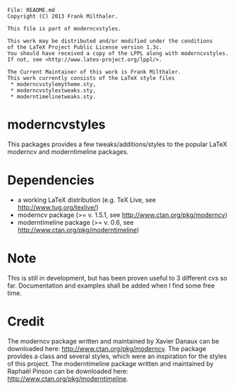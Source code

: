     File: README.md
    Copyright (C) 2013 Frank Milthaler.
    
    This file is part of moderncvstyles.
    
    This work may be distributed and/or modified under the conditions
    of the LaTeX Project Public License version 1.3c.
    You should have received a copy of the LPPL along with moderncvstyles.
    If not, see <http://www.latex-project.org/lppl/>.
    
    The Current Maintainer of this work is Frank Milthaler.
    This work currently consists of the LaTeX style files
     * moderncvstylemytheme.sty,
     * moderncvstylestweaks.sty,
     * moderntimelinetweaks.sty.

moderncvstyles
==============
This packages provides a few tweaks/additions/styles to the popular LaTeX moderncv and moderntimeline packages.

Dependencies
==============
  * a working LaTeX distribution (e.g. TeX Live, see http://www.tug.org/texlive/)
  * moderncv package (>= v. 1.5.1, see http://www.ctan.org/pkg/moderncv)
  * moderntimeline package (>= v. 0.6, see http://www.ctan.org/pkg/moderntimeline)

Note
==============
This is still in development, but has been proven useful to 3 different cvs so far. Documentation and examples shall be added when I find some free time.

Credit
==============
The moderncv package written and maintained by Xavier Danaux can be downloaded here: http://www.ctan.org/pkg/moderncv.
The package provides a class and several styles, which were an inspiration for the styles of this project.
The moderntimeline package written and maintained by Raphaël Pinson can be downloaded here: http://www.ctan.org/pkg/moderntimeline.
